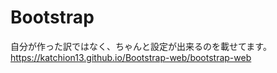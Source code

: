 # Bootstrap

自分が作った訳ではなく、ちゃんと設定が出来るのを載せてます。<br>
https://katchion13.github.io/Bootstrap-web/bootstrap-web



